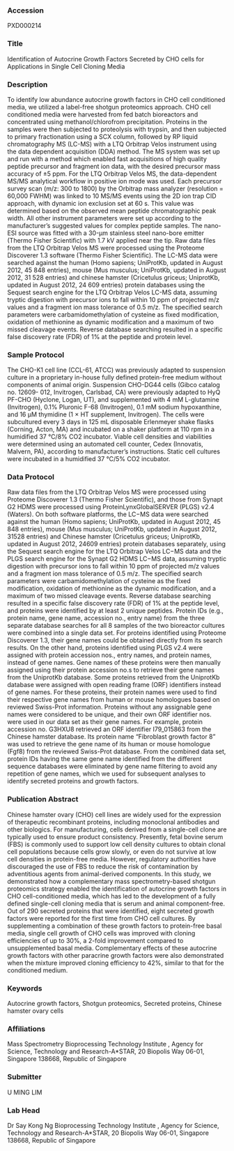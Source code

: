 ### Accession
PXD000214

### Title
Identification of Autocrine Growth Factors Secreted by CHO cells for Applications in Single Cell Cloning Media

### Description
To identify low abundance autocrine growth factors in CHO cell conditioned media, we utilized a label-free shotgun proteomics approach.  CHO cell conditioned media were harvested from fed batch bioreactors and concentrated using methanol/chlorofrom precipitation. Proteins in the samples were then subjected to proteolysis with trypsin, and then subjected to primary fractionation using a SCX column, followed by RP liquid chromatography MS (LC-MS) with a LTQ Orbitrap Velos instrument using the data dependent acquisition (DDA) method. The MS system was set up and run with a method which enabled fast acquisitions of high quality peptide precursor and fragment ion data, with the desired precursor mass accuracy of ±5 ppm.  For the LTQ Orbitrap Velos MS, the data-dependent MS/MS analytical workflow in positive ion mode was used.  Each precursor survey scan (m/z: 300 to 1800) by the Orbitrap mass analyzer (resolution = 60,000 FWHM) was linked to 10 MS/MS events using the 2D ion trap CID approach, with dynamic ion exclusion set at 60 s.  This value was determined based on the observed mean peptide chromatographic peak width.  All other instrument parameters were set up according to the manufacturer’s suggested values for complex peptide samples.  The nano-ESI source was fitted with a 30-µm stainless steel nano-bore emitter (Thermo Fisher Scientific) with 1.7 kV applied near the tip. Raw data files from the LTQ Orbitrap Velos MS were processed using the Proteome Discoverer 1.3 software (Thermo Fisher Scientific).  The LC-MS data were searched against the human (Homo sapiens; UniProtKb, updated in August 2012, 45 848 entries), mouse (Mus musculus; UniProtKb, updated in August 2012, 31 528 entries) and chinese hamster (Cricetulus griceus; UniprotKb, updated in August 2012, 24 609 entries)  protein databases using the Sequest search engine for the LTQ Orbitrap Velos LC-MS data, assuming tryptic digestion with precursor ions to fall within 10 ppm of projected m/z values and a fragment  ion mass tolerance of 0.5 m/z.  The specified search parameters were carbamidomethylation of cysteine as fixed modification, oxidation of methionine as dynamic modification and a maximum of two missed cleavage events.  Reverse database searching resulted in a specific false discovery rate (FDR) of 1% at the peptide and protein level.

### Sample Protocol
The CHO-K1 cell line (CCL-61, ATCC) was previously adapted to suspension culture in a proprietary in-house fully defined protein-free medium without components of animal origin. Suspension CHO-DG44 cells (Gibco catalog no. 12609- 012, Invitrogen, Carlsbad, CA) were previously adapted to HyQ PF-CHO (Hyclone, Logan, UT), and supplemented with 4 mM L-glutamine (Invitrogen), 0.1% Pluronic F-68 (Invitrogen), 0.1 mM sodium hypoxanthine, and 16 μM thymidine (1 × HT supplement, Invitrogen). The cells were subcultured every 3 days in 125 mL disposable Erlenmeyer shake flasks (Corning, Acton, MA) and incubated on a shaker platform at 110 rpm in a humidified 37 °C/8% CO2 incubator. Viable cell densities and viabilities were determined using an automated cell counter, Cedex (Innovatis, Malvern, PA), according to manufacturer’s instructions. Static cell cultures were incubated in a humidified 37 °C/5% CO2 incubator.

### Data Protocol
Raw data files from the LTQ Orbitrap Velos MS were processed using Proteome Discoverer 1.3 (Thermo Fisher Scientific), and those from Synapt G2 HDMS were processed using ProteinLynxGlobalSERVER (PLGS) v2.4 (Waters). On both software platforms, the LC−MS data were searched against the human (Homo sapiens; UniProtKb, updated in August 2012, 45 848 entries), mouse (Mus musculus; UniProtKb, updated in August 2012, 31528 entries) and Chinese hamster (Cricetulus griceus; UniprotKb, updated in August 2012, 24609 entries) protein databases separately, using the Sequest search engine for the LTQ Orbitrap Velos LC−MS data and the PLGS search engine for the Synapt G2 HDMS LC−MS data, assuming tryptic digestion with precursor ions to fall within 10 ppm of projected m/z values and a fragment ion mass tolerance of 0.5 m/z. The specified search parameters were carbamidomethylation of cysteine as the fixed modification, oxidation of methionine as the dynamic modification, and a maximum of two missed cleavage events. Reverse database searching resulted in a specific false discovery rate (FDR) of 1% at the peptide level, and proteins were identified by at least 2 unique peptides. Protein IDs (e.g., protein name, gene name, accession no., entry name) from the three separate database searches for all 8 samples of the two bioreactor cultures were combined into a single data set. For proteins identified using Proteome Discoverer 1.3, their gene names could be obtained directly from its search results. On the other hand, proteins identified using PLGS v2.4 were assigned with protein accession nos., entry names, and protein names, instead of gene names. Gene names of these proteins were then manually assigned using their protein accession no.s to retrieve their gene names from the UniprotKb database. Some proteins retrieved from the UniprotKb database were assigned with open reading frame (ORF) identifiers instead of gene names. For these proteins, their protein names were used to find their respective gene names from human or mouse homologues based on reviewed Swiss-Prot information. Proteins without any assignable gene names were considered to be unique, and their own ORF identifier nos. were used in our data set as their gene names. For example, protein accession no. G3HXU8 retrieved an ORF identifier I79_015863 from the Chinese hamster database. Its protein name “Fibroblast growth factor 8” was used to retrieve the gene name of its human or mouse homologue (Fgf8) from the reviewed Swiss-Prot database. From the combined data set, protein IDs having the same gene name identified from the different sequence databases were eliminated by gene name filtering to avoid any repetition of gene names, which we used for subsequent analyses to identify secreted proteins and growth factors.

### Publication Abstract
Chinese hamster ovary (CHO) cell lines are widely used for the expression of therapeutic recombinant proteins, including monoclonal antibodies and other biologics. For manufacturing, cells derived from a single-cell clone are typically used to ensure product consistency. Presently, fetal bovine serum (FBS) is commonly used to support low cell density cultures to obtain clonal cell populations because cells grow slowly, or even do not survive at low cell densities in protein-free media. However, regulatory authorities have discouraged the use of FBS to reduce the risk of contamination by adventitious agents from animal-derived components. In this study, we demonstrated how a complementary mass spectrometry-based shotgun proteomics strategy enabled the identification of autocrine growth factors in CHO cell-conditioned media, which has led to the development of a fully defined single-cell cloning media that is serum and animal component-free. Out of 290 secreted proteins that were identified, eight secreted growth factors were reported for the first time from CHO cell cultures. By supplementing a combination of these growth factors to protein-free basal media, single cell growth of CHO cells was improved with cloning efficiencies of up to 30%, a 2-fold improvement compared to unsupplemented basal media. Complementary effects of these autocrine growth factors with other paracrine growth factors were also demonstrated when the mixture improved cloning efficiency to 42%, similar to that for the conditioned medium.

### Keywords
Autocrine growth factors, Shotgun proteomics, Secreted proteins, Chinese hamster ovary cells

### Affiliations
Mass Spectrometry
Bioprocessing Technology Institute , Agency for Science, Technology and Research-A*STAR, 20 Biopolis Way 06-01, Singapore 138668, Republic of Singapore

### Submitter
U MING LIM

### Lab Head
Dr Say Kong Ng
Bioprocessing Technology Institute , Agency for Science, Technology and Research-A*STAR, 20 Biopolis Way 06-01, Singapore 138668, Republic of Singapore


